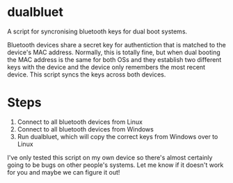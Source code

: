 # dualbluet
A script for syncronising bluetooth keys for dual boot systems.

Bluetooth devices share a secret key for authentiction that is matched to the device's MAC address. Normally, this is totally fine, but when dual booting the MAC address is the same for both OSs and they establish two different keys with the device and the device only remembers the most recent device. This script syncs the keys across both devices. 

# Steps
1. Connect to all bluetooth devices from Linux
2. Connect to all bluetooth devices from Windows
3. Run dualbluet, which will copy the correct keys from Windows over to Linux

I've only tested this script on my own device so there's almost certainly going to be bugs on other people's systems. Let me know if it doesn't work for you and maybe we can figure it out!
